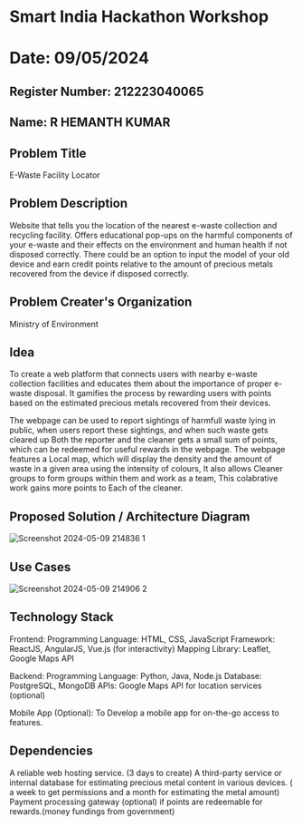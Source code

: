 # Smart India Hackathon Workshop
# Date: 09/05/2024
## Register Number: 212223040065
## Name: R HEMANTH KUMAR 
## Problem Title
E-Waste Facility Locator
## Problem Description
Website that tells you the location of the nearest e-waste collection and recycling facility. Offers educational pop-ups on the harmful components of your e-waste and their effects on the environment and human health if not disposed correctly. There could be an option to input the model of your old device and earn credit points relative to the amount of precious metals recovered from the device if disposed correctly.
## Problem Creater's Organization
Ministry of Environment

## Idea

To create a web platform that connects users with nearby e-waste collection facilities and educates them about the importance of proper e-waste disposal. It gamifies the process by rewarding users with points based on the estimated precious metals recovered from their devices.

The webpage can be used to report sightings of harmfull waste lying in public, when users report these sightings, and when such waste gets cleared up Both the reporter and the cleaner gets a small sum of points, which can be redeemed for useful rewards in the webpage. The webpage features a Local map, which will display the density and the amount of waste in a given area using the intensity of colours, It also allows Cleaner groups to form groups within them and work as a team, This colabrative work gains more points to Each of the cleaner.

## Proposed Solution / Architecture Diagram

![Screenshot 2024-05-09 214836 1](https://github.com/hemreddy2005/SIHPS/assets/145633111/45147142-3bd2-4cb7-9438-57b06744fc0f)

## Use Cases

![Screenshot 2024-05-09 214906 2](https://github.com/hemreddy2005/SIHPS/assets/145633111/0af35173-65cf-4109-a77c-da362d151a2f)

## Technology Stack

Frontend:
Programming Language: HTML, CSS, JavaScript Framework: ReactJS, AngularJS, Vue.js (for interactivity) Mapping Library: Leaflet, Google Maps API

Backend:
Programming Language: Python, Java, Node.js Database: PostgreSQL, MongoDB APIs: Google Maps API for location services (optional)

Mobile App (Optional):
To Develop a mobile app for on-the-go access to features.

## Dependencies

A reliable web hosting service. (3 days to create) A third-party service or internal database for estimating precious metal content in various devices. ( a week to get permissions and a month for estimating the metal amount) Payment processing gateway (optional) if points are redeemable for rewards.(money fundings from government)
